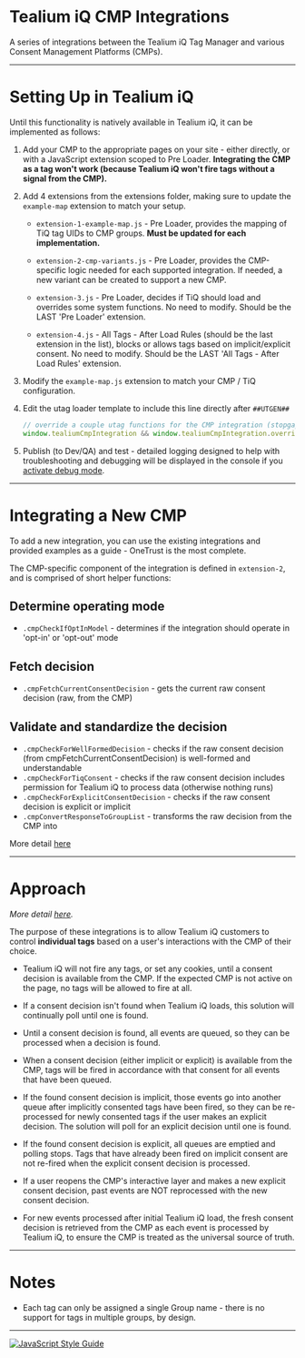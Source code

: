 # Tealium iQ CMP Integrations

A series of integrations between the Tealium iQ Tag Manager and various Consent Management Platforms (CMPs).

 ----

# Setting Up in Tealium iQ

Until this functionality is natively available in Tealium iQ, it can be implemented as follows:

1. Add your CMP to the appropriate pages on your site - either directly, or with a JavaScript extension scoped to Pre Loader. **Integrating the CMP as a tag won't work (because Tealium iQ won't fire tags without a signal from the CMP).**

2. Add 4 extensions from the extensions folder, making sure to update the `example-map` extension to match your setup.

    - `extension-1-example-map.js` - Pre Loader, provides the mapping of TiQ tag UIDs to CMP groups.  **Must be updated for each implementation.**

    - `extension-2-cmp-variants.js` - Pre Loader, provides the CMP-specific logic needed for each supported integration. If needed, a new variant can be created to support a new CMP.

    - `extension-3.js` - Pre Loader, decides if TiQ should load and overrides some system functions.  No need to modify.  Should be the LAST 'Pre Loader' extension.

    - `extension-4.js` - All Tags - After Load Rules (should be the last extension in the list), blocks or allows tags based on implicit/explicit consent. No need to modify. Should be the LAST 'All Tags - After Load Rules' extension.

3. Modify the `example-map.js` extension to match your CMP / TiQ configuration.

4. Edit the utag loader template to include this line directly after `##UTGEN##`

    ````javascript
    // override a couple utag functions for the CMP integration (stopgap solution)
    window.tealiumCmpIntegration && window.tealiumCmpIntegration.overrideUtagFunctions && window.tealiumCmpIntegration.overrideUtagFunctions()
    ````

5. Publish (to Dev/QA) and test - detailed logging designed to help with troubleshooting and debugging will be displayed in the console if you [activate debug mode](https://docs.tealium.com/platforms/javascript/debugging/).

----

# Integrating a New CMP

To add a new integration, you can use the existing integrations and provided examples as a guide - OneTrust is the most complete.

The CMP-specific component of the integration is defined in `extension-2`, and is comprised of short helper functions:

## Determine operating mode

- `.cmpCheckIfOptInModel` - determines if the integration should operate in 'opt-in' or 'opt-out' mode

## Fetch decision

- `.cmpFetchCurrentConsentDecision` - gets the current raw consent decision (raw, from the CMP)

## Validate and standardize the decision

- `.cmpCheckForWellFormedDecision` - checks if the raw consent decision (from cmpFetchCurrentConsentDecision) is well-formed and understandable
- `.cmpCheckForTiqConsent` - checks if the raw consent decision includes permission for Tealium iQ to process data (otherwise nothing runs)
- `.cmpCheckForExplicitConsentDecision` - checks if the raw consent decision is explicit or implicit
- `.cmpConvertResponseToGroupList` - transforms the raw decision from the CMP into 

More detail [here](https://jaquith.github.io/cmp-integrations/tealiumCmpIntegration.html)

----

# Approach

*More detail [here](https://jaquith.github.io/cmp-integrations/).*

The purpose of these integrations is to allow Tealium iQ customers to control **individual tags** based on a user's interactions with the CMP of their choice.

 - Tealium iQ will not fire any tags, or set any cookies, until a consent decision is available from the CMP. If the expected CMP is not active on the page, no tags will be allowed to fire at all.

 - If a consent decision isn't found when Tealium iQ loads, this solution will continually poll until one is found.

 - Until a consent decision is found, all events are queued, so they can be processed when a decision is found.

 - When a consent decision (either implicit or explicit) is available from the CMP, tags will be fired in accordance with that consent for all events that have been queued.

 - If the found consent decision is implicit, those events go into another queue after implicitly consented tags have been fired, so they can be re-processed for newly consented tags if the user makes an explicit decision. The solution will poll for an explicit decision until one is found.
 
 - If the found consent decision is explicit, all queues are emptied and polling stops. Tags that have already been fired on implicit consent are not re-fired when the explicit consent decision is processed.

 - If a user reopens the CMP's interactive layer and makes a new explicit consent decision, past events are NOT reprocessed with the new consent decision.
 
 - For new events processed after initial Tealium iQ load, the fresh consent decision is retrieved from the CMP as each event is processed by Tealium iQ, to ensure the CMP is treated as the universal source of truth.

 ----


# Notes

 - Each tag can only be assigned a single Group name - there is no support for tags in multiple groups, by design.

----



[![JavaScript Style Guide](https://cdn.rawgit.com/standard/standard/master/badge.svg)](https://github.com/standard/standard)
